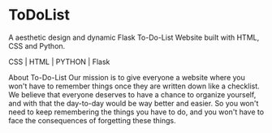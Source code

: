 # ToDoList
A aesthetic design and dynamic Flask To-Do-List Website built with HTML, CSS and Python.

CSS | HTML | PYTHON | Flask

  About To-Do-List
Our mission is to give everyone a website where you won't have to remember things once they are written down like a checklist.
We believe that everyone deserves to have a chance to organize yourself, and with that the day-to-day would be way better and easier.
So you won't need to keep remembering the things you have to do, and you won't have to face the consequences of forgetting these things.
